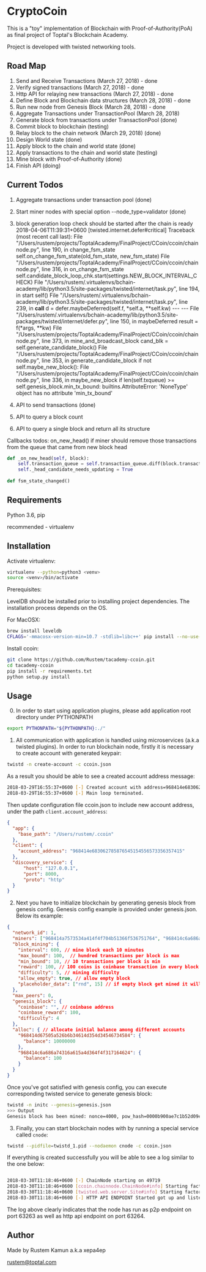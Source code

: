 # CryptoCoin

This is a "toy" implementation of Blockchain with Proof-of-Authority(PoA) as final project
of Toptal's Blockchain Academy. 

Project is developed with twisted networking tools.

## Road Map
1. Send and Receive Transactions (March 27, 2018) - done
2. Verify signed transactions (March 27, 2018) - done
3. Http API for relaying new transactions (March 27, 2018) - done
2. Define Block and Blockchain data structures (March 28, 2018) - done
3. Run new node from Genesis Block (March 28, 2018) - done
4. Aggregate Transactions under TransactionPool (March 28, 2018)
5. Generate block from transactions under TransactionPool (done) 
6. Commit block to blockchain (testing) 
6. Relay block to the chain network (March 29, 2018) (done)
7. Design World state (done)
7. Apply block to the chain and world state (done)
8. Apply transactions to the chain and world state (testing)
9. Mine block with Proof-of-Authority (done)
10. Finish API (doing)

## Current Todos
1. Aggregate transactions under transaction pool (done)
2. Start miner nodes with special option --node_type=validator (done)
3. block generation loop check should be started after the chain is ready
2018-04-06T11:39:31+0600 [twisted.internet.defer#critical]
	Traceback (most recent call last):
	  File "/Users/rustem/projects/ToptalAcademy/FinalProject/CCoin/ccoin/chainnode.py", line 190, in change_fsm_state
	    self.on_change_fsm_state(old_fsm_state, new_fsm_state)
	  File "/Users/rustem/projects/ToptalAcademy/FinalProject/CCoin/ccoin/chainnode.py", line 316, in on_change_fsm_state
	    self.candidate_block_loop_chk.start(settings.NEW_BLOCK_INTERVAL_CHECK)
	  File "/Users/rustem/.virtualenvs/bchain-academy/lib/python3.5/site-packages/twisted/internet/task.py", line 194, in start
	    self()
	  File "/Users/rustem/.virtualenvs/bchain-academy/lib/python3.5/site-packages/twisted/internet/task.py", line 239, in __call__
	    d = defer.maybeDeferred(self.f, *self.a, **self.kw)
	--- <exception caught here> ---
	  File "/Users/rustem/.virtualenvs/bchain-academy/lib/python3.5/site-packages/twisted/internet/defer.py", line 150, in maybeDeferred
	    result = f(*args, **kw)
	  File "/Users/rustem/projects/ToptalAcademy/FinalProject/CCoin/ccoin/chainnode.py", line 373, in mine_and_broadcast_block
	    cand_blk = self.generate_candidate_block()
	  File "/Users/rustem/projects/ToptalAcademy/FinalProject/CCoin/ccoin/chainnode.py", line 353, in generate_candidate_block
	    if not self.maybe_new_block():
	  File "/Users/rustem/projects/ToptalAcademy/FinalProject/CCoin/ccoin/chainnode.py", line 336, in maybe_new_block
	    if len(self.txqueue) >= self.genesis_block.min_tx_bound:
	builtins.AttributeError: 'NoneType' object has no attribute 'min_tx_bound'

3. API to send transactions (done)
4. API to query a block count
5. API to query a single block and return all its structure





Callbacks todos:
 on_new_head() 
    if miner should remove those transactions from the queue that came from new block head
    
```python
def _on_new_head(self, block):
    self.transaction_queue = self.transaction_queue.diff(block.transactions)
    self._head_candidate_needs_updating = True
    
def fsm_state_changed()
```

## Requirements

Python 3.6, pip

recommended - virtualenv

## Installation

Activate virtualenv:
```bash
virtualenv --python=python3 <venv>
source <venv>/bin/activate
```

Prerequisites:

LevelDB should be installed prior to installing project dependencies. The installation
process depends on the OS.

For MacOSX:
```bash
brew install leveldb
CFLAGS='-mmacosx-version-min=10.7 -stdlib=libc++' pip install --no-use-wheel plyvel
```

Install ccoin:
```bash
git clone https://github.com/Rustem/tacademy-ccoin.git
cd tacademy-ccoin
pip install -r requirements.txt
python setup.py install
```

## Usage
0. In order to start using application plugins, please add application root directory under PYTHONPATH 

```bash
export PYTHONPATH="${PYTHONPATH}:./"
```

1. All communication with application is handled using microservices (a.k.a twisted plugins). In order to run
blockchain node, firstly it is necessary to create account with generated keypair:

```bash
twistd -n create-account -c ccoin.json
```

As a result you should be able to see a created account address message:
```bash
2018-03-29T16:55:37+0600 [-] Created account with address=968414e683062785876545154556573356357415
2018-03-29T16:55:37+0600 [-] Main loop terminated.
```


Then update configuration file ccoin.json to include new account address, under the path `client.account_address`:
```json
{
  "app": {
    "base_path": "/Users/rustem/.ccoin"
  },
  "client": {
    "account_address": "968414e683062785876545154556573356357415"
  },
  "discovery_service": {
      "host": "127.0.0.1",
      "port": 8000,
      "proto": "http"
  }
}
```

2. Next you have to initialize blockchain by generating genesis block from genesis config.
Genesis config example is provided under genesis.json. Below its example:

```json
{
  "network_id": 1,
  "miners": ["968414a7573534a414f4f704b51366f536751764", "968414c6a686a74316a615a4d364f4f317164624"],
  "block_mining": {
    "interval": 600, // mine block each 10 minutes
    "max_bound": 100,  // hundred transactions per block is max
    "min_bound": 10, // 10 transactions per block is min
    "reward": 100, // 100 coins is coinbase transaction in every block mined by miner
    "difficulty": 5, // mining difficulty
    "allow_empty": true, // allow empty block
    "placeholder_data": ["rnd", 15] // if empty block get mined it will be extended with extra 15 bits of data
  },
  "max_peers": 0,
  "genesis_block": {
    "coinbase": "", // coinbase address
    "coinbase_reward": 100,
    "difficulty": 4
  },
  "alloc": { // allocate initial balance among different accounts
    "968414d67505a526b6b34614d354d34546734584": {
      "balance": 10000000
    },
    "968414c6a686a74316a615a4d364f4f317164624": {
      "balance": 100
    }
  }
}
```

Once you've got satisfied with genesis config, you can execute corresponding twisted service to generate
genesis block:

```bash
twistd -n initc --genesis=genesis.json
>>> Output
Genesis block has been mined: nonce=4000, pow_hash=0000b900ae7c1b52d09ed50b2b912c0d5bba9434ac10aa6f8b8998288a49d644
``` 

3. Finally, you can start blockchain nodes with by running a special service called `cnode`:

```bash
twistd --pidfile=twistd_1.pid --nodaemon cnode -c ccoin.json
```

If everything is created successfully you will be able to see a log similar to the one below:

```bash

2018-03-30T11:18:46+0600 [-] ChainNode starting on 49719
2018-03-30T11:18:46+0600 [ccoin.chainnode.ChainNode#info] Starting factory <ccoin.chainnode.ChainNode object at 0x105352748>
2018-03-30T11:18:46+0600 [twisted.web.server.Site#info] Starting factory <twisted.web.server.Site object at 0x10689bf98>
2018-03-30T11:18:46+0600 [-] HTTP API ENDPOINT Started got up and listening on port: 49720
``` 
The log above clearly indicates that the node has run as p2p endpoint on port 63263 as well as http api endpoint on port 63264.  

## Author

Made by Rustem Kamun a.k.a xepa4ep

rustem@toptal.com